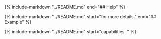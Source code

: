 {% include-markdown "../README.md"
    end="## Help"
%}

{% include-markdown "../README.md"
    start="for more details."
    end="## Example"
%}

{% include-markdown "../README.md"
    start="capabilities. "
%}
